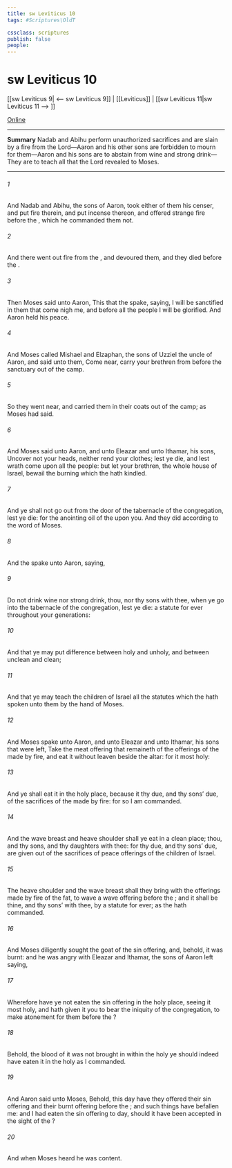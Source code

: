 ```yaml
---
title: sw Leviticus 10
tags: #Scriptures\OldT

cssclass: scriptures
publish: false
people:
---
```


# sw Leviticus 10
[[sw Leviticus 9| <-- sw Leviticus 9]] | [[Leviticus]] | [[sw Leviticus 11|sw Leviticus 11 --> ]]

[Online](https://churchofjesuschrist.org/study/scriptures/ot/lev/10?lang=eng)

---
__Summary__
Nadab and Abihu perform unauthorized sacrifices and are slain by a fire from the Lord—Aaron and his other sons are forbidden to mourn for them—Aaron and his sons are to abstain from wine and strong drink—They are to teach all that the Lord revealed to Moses.

---
###### 1 
And Nadab and Abihu, the sons of Aaron, took either of them his censer, and put fire therein, and put incense thereon, and offered strange fire before the , which he commanded them not.

###### 2 
And there went out fire from the , and devoured them, and they died before the .

###### 3 
Then Moses said unto Aaron, This  that the  spake, saying, I will be sanctified in them that come nigh me, and before all the people I will be glorified. And Aaron held his peace.

###### 4 
And Moses called Mishael and Elzaphan, the sons of Uzziel the uncle of Aaron, and said unto them, Come near, carry your brethren from before the sanctuary out of the camp.

###### 5 
So they went near, and carried them in their coats out of the camp; as Moses had said.

###### 6 
And Moses said unto Aaron, and unto Eleazar and unto Ithamar, his sons, Uncover not your heads, neither rend your clothes; lest ye die, and lest wrath come upon all the people: but let your brethren, the whole house of Israel, bewail the burning which the  hath kindled.

###### 7 
And ye shall not go out from the door of the tabernacle of the congregation, lest ye die: for the anointing oil of the   upon you. And they did according to the word of Moses.

###### 8 
And the  spake unto Aaron, saying,

###### 9 
Do not drink wine nor strong drink, thou, nor thy sons with thee, when ye go into the tabernacle of the congregation, lest ye die:  a statute for ever throughout your generations:

###### 10 
And that ye may put difference between holy and unholy, and between unclean and clean;

###### 11 
And that ye may teach the children of Israel all the statutes which the  hath spoken unto them by the hand of Moses.

###### 12 
And Moses spake unto Aaron, and unto Eleazar and unto Ithamar, his sons that were left, Take the meat offering that remaineth of the offerings of the  made by fire, and eat it without leaven beside the altar: for it  most holy:

###### 13 
And ye shall eat it in the holy place, because it  thy due, and thy sons’ due, of the sacrifices of the  made by fire: for so I am commanded.

###### 14 
And the wave breast and heave shoulder shall ye eat in a clean place; thou, and thy sons, and thy daughters with thee: for  thy due, and thy sons’ due,  are given out of the sacrifices of peace offerings of the children of Israel.

###### 15 
The heave shoulder and the wave breast shall they bring with the offerings made by fire of the fat, to wave  a wave offering before the ; and it shall be thine, and thy sons’ with thee, by a statute for ever; as the  hath commanded.

###### 16 
And Moses diligently sought the goat of the sin offering, and, behold, it was burnt: and he was angry with Eleazar and Ithamar, the sons of Aaron  left  saying,

###### 17 
Wherefore have ye not eaten the sin offering in the holy place, seeing it  most holy, and  hath given it you to bear the iniquity of the congregation, to make atonement for them before the ?

###### 18 
Behold, the blood of it was not brought in within the holy  ye should indeed have eaten it in the holy  as I commanded.

###### 19 
And Aaron said unto Moses, Behold, this day have they offered their sin offering and their burnt offering before the ; and such things have befallen me: and  I had eaten the sin offering to day, should it have been accepted in the sight of the ?

###### 20 
And when Moses heard  he was content.


